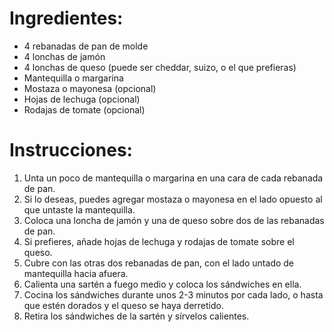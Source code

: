 # Ingredientes:
- 4 rebanadas de pan de molde
- 4 lonchas de jamón
- 4 lonchas de queso (puede ser cheddar, suizo, o el que prefieras)
- Mantequilla o margarina
- Mostaza o mayonesa (opcional)
- Hojas de lechuga (opcional)
- Rodajas de tomate (opcional)

# Instrucciones:
1. Unta un poco de mantequilla o margarina en una cara de cada rebanada de pan.
2. Si lo deseas, puedes agregar mostaza o mayonesa en el lado opuesto al que untaste la mantequilla.
3. Coloca una loncha de jamón y una de queso sobre dos de las rebanadas de pan.
4. Si prefieres, añade hojas de lechuga y rodajas de tomate sobre el queso.
5. Cubre con las otras dos rebanadas de pan, con el lado untado de mantequilla hacia afuera.
6. Calienta una sartén a fuego medio y coloca los sándwiches en ella.
7. Cocina los sándwiches durante unos 2-3 minutos por cada lado, o hasta que estén dorados y el queso se haya derretido.
8. Retira los sándwiches de la sartén y sírvelos calientes.